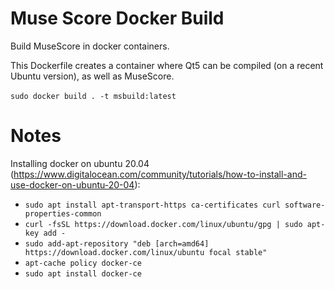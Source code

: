 # Muse Score Docker Build

Build MuseScore in docker containers.

This Dockerfile creates a container where Qt5 can be compiled (on a recent Ubuntu version), as well as MuseScore.

︃`︃sudo docker build . -t msbuild:latest`

# Notes

Installing docker on ubuntu 20.04 (https://www.digitalocean.com/community/tutorials/how-to-install-and-use-docker-on-ubuntu-20-04):
* `sudo apt install apt-transport-https ca-certificates curl software-properties-common`
* `curl -fsSL https://download.docker.com/linux/ubuntu/gpg | sudo apt-key add -`
* `sudo add-apt-repository "deb [arch=amd64] https://download.docker.com/linux/ubuntu focal stable"`
* `apt-cache policy docker-ce`
* `sudo apt install docker-ce`

